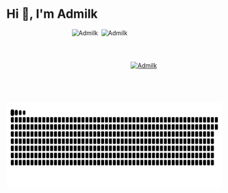<h1>Hi 👋, I'm Admilk</h1>
<!-- <img src="/github-metrics.svg" style="width:100%;height:auto;" /> -->
<div style="display: flex; flex-wrap: wrap; gap: 8px; justify-content: center; align-items: center;">
  <img src="https://github-readme-stats.vercel.app/api?username=Admilkk&show_icons=true&locale=cn&theme=tokyonight" alt="Admilk" height="170"/>
<!--   <img src="https://github-readme-streak-stats.herokuapp.com/?user=Admilkk&theme=tokyonight" alt="Admilk" height="150"/> -->
  <img src="https://github-readme-stats.vercel.app/api/top-langs?username=Admilkk&show_icons=true&theme=tokyonight&locale=cn&layout=compact" alt="Admilk" height="170"/>
  <a href="https://github.com/ryo-ma/github-profile-trophy">
    <img src="https://github-profile-trophy.vercel.app/?username=Admilkk&theme=tokyonight&locale=cn" alt="Admilk" height="150"/>
  </a>
</div>
<img src="https://raw.githubusercontent.com/Admilkk/Admilkk/refs/heads/output/github-contribution-grid-snake.svg" alt="Admilk" height="200" width="auto"/>
